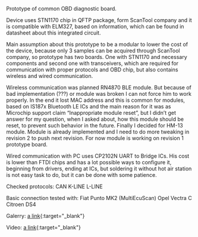 Prototype of common OBD diagnostic board. 

Device uses STN1170 chip in QFTP package, form ScanTool company and it is compatible with ELM327, based on information, which can be found in datasheet about this integrated circuit. 

Main assumption about this prototype to be a modular to lower the cost of the device, because only 3 samples can be acquired through ScanTool company, so prototype has two boards. One with STN1170 and necessary components and second one with transceivers, which are required for communication with proper protocols and OBD chip, but also contains wireless and wired communication. 

Wireless communication was planned RN4870 BLE module. But because of bad implementation (???) or module was broken I can not force him to work properly. In the end it lost MAC address and this is common for modules, based on IS187x Bluetooth LE ICs and the main reason for it was as Microchip support claim “Inappropriate module reset”, but I didn’t get answer for my question, when I asked about, how this module should be reset, to prevent such behavior in the future. Finally I decided for HM-13 module. Module is already implemented and I need to do more tweaking in revision 2 to push next revision. For now module is working on revision 1 prototype board.

Wired communication with PC uses CP2102N UART to Bridge ICs. His cost is lower than FTDI chips and has a lot possible ways to configure it, beginning from drivers, ending at ICs, but soldering it without hot air station is not easy task to do, but it can be done with some patience.

Checked protocols:
CAN 
K-LINE
L-LINE

Basic connection tested with:
Fiat Punto MK2 (MultiEcuScan) 
Opel Vectra C 
Citroen DS4 

Galerry: [a link](https://imgur.com/a/UtiDV){:target="_blank"}

Video: [a link](https://youtu.be/GFeOGx49xKc){:target="_blank"}
